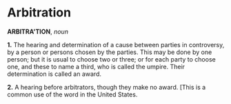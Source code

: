 # Arbitration

**ARBITRA'TION**, _noun_

**1.** The hearing and determination of a cause between parties in controversy, by a person or persons chosen by the parties. This may be done by one person; but it is usual to choose two or three; or for each party to choose one, and these to name a third, who is called the umpire. Their determination is called an award.

**2.** A hearing before arbitrators, though they make no award. \[This is a common use of the word in the United States.